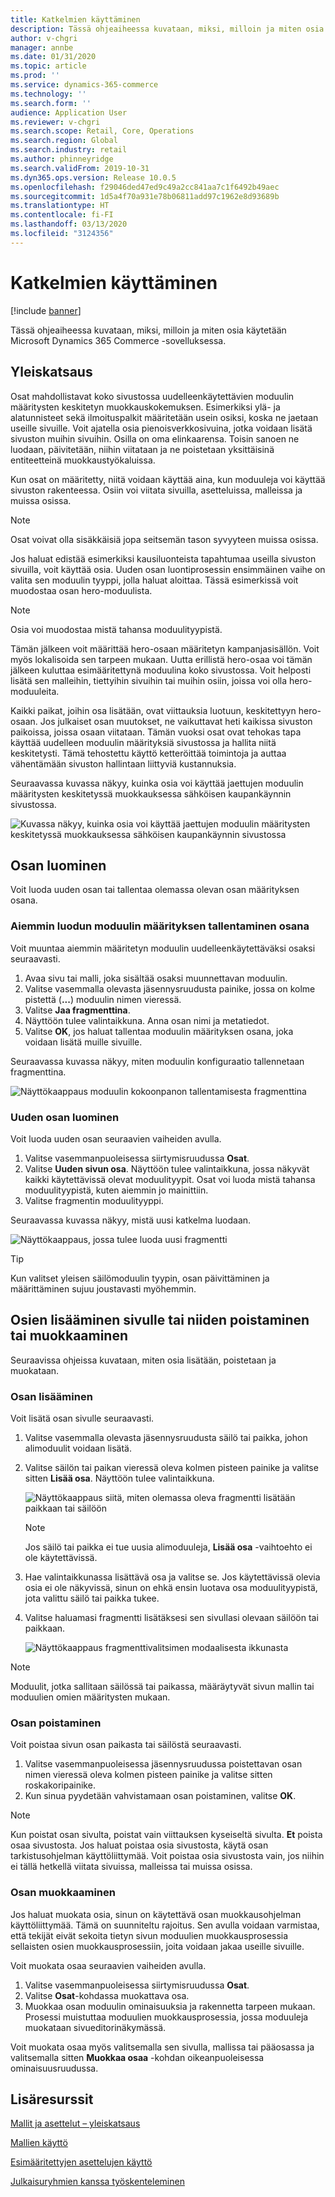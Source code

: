 ```yaml
---
title: Katkelmien käyttäminen
description: Tässä ohjeaiheessa kuvataan, miksi, milloin ja miten osia käytetään Microsoft Dynamics 365 Commerce -sovelluksessa.
author: v-chgri
manager: annbe
ms.date: 01/31/2020
ms.topic: article
ms.prod: ''
ms.service: dynamics-365-commerce
ms.technology: ''
ms.search.form: ''
audience: Application User
ms.reviewer: v-chgri
ms.search.scope: Retail, Core, Operations
ms.search.region: Global
ms.search.industry: retail
ms.author: phinneyridge
ms.search.validFrom: 2019-10-31
ms.dyn365.ops.version: Release 10.0.5
ms.openlocfilehash: f29046ded47ed9c49a2cc841aa7c1f6492b49aec
ms.sourcegitcommit: 1d5a4f70a931e78b06811add97c1962e8d93689b
ms.translationtype: HT
ms.contentlocale: fi-FI
ms.lasthandoff: 03/13/2020
ms.locfileid: "3124356"
---
```

# <a name="work-with-fragments"></a>Katkelmien käyttäminen 


[!include [banner](includes/banner.md)]

Tässä ohjeaiheessa kuvataan, miksi, milloin ja miten osia käytetään Microsoft Dynamics 365 Commerce -sovelluksessa.

## <a name="overview"></a>Yleiskatsaus

Osat mahdollistavat koko sivustossa uudelleenkäytettävien moduulin määritysten keskitetyn muokkauskokemuksen. Esimerkiksi ylä- ja alatunnisteet sekä ilmoituspalkit määritetään usein osiksi, koska ne jaetaan useille sivuille. Voit ajatella osia pienoisverkkosivuina, jotka voidaan lisätä sivuston muihin sivuihin. Osilla on oma elinkaarensa. Toisin sanoen ne luodaan, päivitetään, niihin viitataan ja ne poistetaan yksittäisinä entiteetteinä muokkaustyökaluissa.

Kun osat on määritetty, niitä voidaan käyttää aina, kun moduuleja voi käyttää sivuston rakenteessa. Osiin voi viitata sivuilla, asetteluissa, malleissa ja muissa osissa.

> [!NOTE]
> Osat voivat olla sisäkkäisiä jopa seitsemän tason syvyyteen muissa osissa.

Jos haluat edistää esimerkiksi kausiluonteista tapahtumaa useilla sivuston sivuilla, voit käyttää osia. Uuden osan luontiprosessin ensimmäinen vaihe on valita sen moduulin tyyppi, jolla haluat aloittaa. Tässä esimerkissä voit muodostaa osan hero-moduulista.

> [!NOTE]
> Osia voi muodostaa mistä tahansa moduulityypistä.

Tämän jälkeen voit määrittää hero-osaan määritetyn kampanjasisällön. Voit myös lokalisoida sen tarpeen mukaan. Uutta erillistä hero-osaa voi tämän jälkeen kuluttaa esimääritettynä moduulina koko sivustossa. Voit helposti lisätä sen malleihin, tiettyihin sivuihin tai muihin osiin, joissa voi olla hero-moduuleita.

Kaikki paikat, joihin osa lisätään, ovat viittauksia luotuun, keskitettyyn hero-osaan. Jos julkaiset osan muutokset, ne vaikuttavat heti kaikissa sivuston paikoissa, joissa osaan viitataan. Tämän vuoksi osat ovat tehokas tapa käyttää uudelleen moduulin määrityksiä sivustossa ja hallita niitä keskitetysti. Tämä tehostettu käyttö ketteröittää toimintoja ja auttaa vähentämään sivuston hallintaan liittyviä kustannuksia.

Seuraavassa kuvassa näkyy, kuinka osia voi käyttää jaettujen moduulin määritysten keskitetyssä muokkauksessa sähköisen kaupankäynnin sivustossa.

![Kuvassa näkyy, kuinka osia voi käyttää jaettujen moduulin määritysten keskitetyssä muokkauksessa sähköisen kaupankäynnin sivustossa](./media/fragment-figure1.png)

## <a name="create-a-fragment"></a>Osan luominen

Voit luoda uuden osan tai tallentaa olemassa olevan osan määrityksen osana.

### <a name="save-an-existing-module-configuration-as-a-fragment"></a>Aiemmin luodun moduulin määrityksen tallentaminen osana

Voit muuntaa aiemmin määritetyn moduulin uudelleenkäytettäväksi osaksi seuraavasti.

1. Avaa sivu tai malli, joka sisältää osaksi muunnettavan moduulin.
1. Valitse vasemmalla olevasta jäsennysruudusta painike, jossa on kolme pistettä (**...**) moduulin nimen vieressä. 
1. Valitse **Jaa fragmenttina**. 
1. Näyttöön tulee valintaikkuna. Anna osan nimi ja metatiedot.
1. Valitse **OK**, jos haluat tallentaa moduulin määrityksen osana, joka voidaan lisätä muille sivuille.

Seuraavassa kuvassa näkyy, miten moduulin konfiguraatio tallennetaan fragmenttina.

![Näyttökaappaus moduulin kokoonpanon tallentamisesta fragmenttina](./media/save-as-fragment.png)

### <a name="create-a-new-fragment"></a>Uuden osan luominen

Voit luoda uuden osan seuraavien vaiheiden avulla.

1. Valitse vasemmanpuoleisessa siirtymisruudussa **Osat**.
1. Valitse **Uuden sivun osa**. Näyttöön tulee valintaikkuna, jossa näkyvät kaikki käytettävissä olevat moduulityypit. Osat voi luoda mistä tahansa moduulityypistä, kuten aiemmin jo mainittiin.
1. Valitse fragmentin moduulityyppi.

Seuraavassa kuvassa näkyy, mistä uusi katkelma luodaan.

![Näyttökaappaus, jossa tulee luoda uusi fragmentti](./media/fragment-nav-menu.png)

> [!TIP]
> Kun valitset yleisen säilömoduulin tyypin, osan päivittäminen ja määrittäminen sujuu joustavasti myöhemmin.

## <a name="add-remove-or-edit-fragments-on-a-page"></a>Osien lisääminen sivulle tai niiden poistaminen tai muokkaaminen

Seuraavissa ohjeissa kuvataan, miten osia lisätään, poistetaan ja muokataan.

### <a name="add-a-fragment"></a>Osan lisääminen

Voit lisätä osan sivulle seuraavasti.

1. Valitse vasemmalla olevasta jäsennysruudusta säilö tai paikka, johon alimoduulit voidaan lisätä.
1. Valitse säilön tai paikan vieressä oleva kolmen pisteen painike ja valitse sitten **Lisää osa**. Näyttöön tulee valintaikkuna.

    ![Näyttökaappaus siitä, miten olemassa oleva fragmentti lisätään paikkaan tai säilöön](./media/add-fragment.png)
 
    > [!NOTE]
    > Jos säilö tai paikka ei tue uusia alimoduuleja, **Lisää osa** -vaihtoehto ei ole käytettävissä.
    
1. Hae valintaikkunassa lisättävä osa ja valitse se. Jos käytettävissä olevia osia ei ole näkyvissä, sinun on ehkä ensin luotava osa moduulityypistä, jota valittu säilö tai paikka tukee.
1. Valitse haluamasi fragmentti lisätäksesi sen sivullasi olevaan säilöön tai paikkaan.

    ![Näyttökaappaus fragmenttivalitsimen modaalisesta ikkunasta](./media/fragment-picker.png)

> [!NOTE]
> Moduulit, jotka sallitaan säilössä tai paikassa, määräytyvät sivun mallin tai moduulien omien määritysten mukaan.

### <a name="remove-a-fragment"></a>Osan poistaminen

Voit poistaa sivun osan paikasta tai säilöstä seuraavasti.

1. Valitse vasemmanpuoleisessa jäsennysruudussa poistettavan osan nimen vieressä oleva kolmen pisteen painike ja valitse sitten roskakoripainike.
1. Kun sinua pyydetään vahvistamaan osan poistaminen, valitse **OK**.

> [!NOTE]
> Kun poistat osan sivulta, poistat vain viittauksen kyseiseltä sivulta. **Et** poista osaa sivustosta. Jos haluat poistaa osia sivustosta, käytä osan tarkistusohjelman käyttöliittymää. Voit poistaa osia sivustosta vain, jos niihin ei tällä hetkellä viitata sivuissa, malleissa tai muissa osissa.

### <a name="edit-a-fragment"></a>Osan muokkaaminen

Jos haluat muokata osia, sinun on käytettävä osan muokkausohjelman käyttöliittymää. Tämä on suunniteltu rajoitus. Sen avulla voidaan varmistaa, että tekijät eivät sekoita tietyn sivun moduulien muokkausprosessia sellaisten osien muokkausprosessiin, joita voidaan jakaa useille sivuille.

Voit muokata osaa seuraavien vaiheiden avulla.

1. Valitse vasemmanpuoleisessa siirtymisruudussa **Osat**.
1. Valitse **Osat**-kohdassa muokattava osa.
1. Muokkaa osan moduulin ominaisuuksia ja rakennetta tarpeen mukaan. Prosessi muistuttaa moduulien muokkausprosessia, jossa moduuleja muokataan sivueditorinäkymässä.

Voit muokata osaa myös valitsemalla sen sivulla, mallissa tai pääosassa ja valitsemalla sitten **Muokkaa osaa** -kohdan oikeanpuoleisessa ominaisuusruudussa.

## <a name="additional-resources"></a>Lisäresurssit

[Mallit ja asettelut – yleiskatsaus](templates-layouts-overview.md)

[Mallien käyttö](work-with-templates.md)

[Esimääritettyjen asettelujen käyttö](work-with-layouts.md)

[Julkaisuryhmien kanssa työskenteleminen](publish-groups.md)

